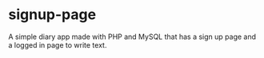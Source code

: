 # signup-page
A simple diary app made with PHP and MySQL that has a sign up page and a logged in page to write text.
